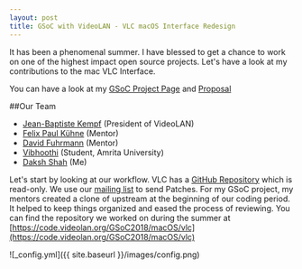 ```yaml
---
layout: post
title: GSoC with VideoLAN - VLC macOS Interface Redesign
---
```


It has been a phenomenal summer. I have blessed to get a chance to work on one of the highest impact open source projects. Let's have a look at my contributions to the mac VLC Interface.

You can have a look at my [GSoC Project Page](https://summerofcode.withgoogle.com/dashboard/project/5721689099337728/overview/) and [Proposal](https://storage.googleapis.com/summerofcode-prod.appspot.com/gsoc/core_project/doc/5893931313659904_1522091486_VLC_GSoC_Proposal_-_Daksh_Shah.pdf?Expires=1533884264&GoogleAccessId=summerofcode-prod%40appspot.gserviceaccount.com&Signature=DRVg%2FJ48gQiEFYj%2B6bgd6jPYuLVVY2GjnHmU67iElkT99cmcwOqiTf5gwiLZ0y60JfqIl4peBPCa76HGtRvxcuq8jjvVSYDc1nYVZQpNsLF14TOZqELqfbndEhAa9OcuxAdi9Jxi0fcy39cpD3EyAcUxJrnS8%2B5pjmJUv1lRwz6UbGKzIRmspisT1N6BFtsKV%2FsmPNqnNMA8HBUk%2Fc9HmjjxSs58tO%2BTnR5y2mA6Tg2lpI0C%2F3tr1WpSz5NeUjXUcpjylaiIZdtvN7Q4eVdfbDncqHVj9Itx%2FprlBY0e2djK49m0HgtCJgNpGpwX2z3t0TkzKQL9LKI%2FTJXK2i5PWA%3D%3D)

##Our Team
* [Jean-Baptiste Kempf](https://code.videolan.org/jbk) (President of VideoLAN) 
* [Felix Paul Kühne](https://code.videolan.org/fkuehne) (Mentor)
* [David Fuhrmann](https://code.videolan.org/dfuhrmann) (Mentor)
* [Vibhoothi](https://code.videolan.org/vibhoothiiaanand) (Student, Amrita University)
* [Daksh Shah](https://code.videolan.org/Daksh) (Me)

Let's start by looking at our workflow. VLC has a [GitHub Repository](https://github.com/videolan/vlc) which is read-only.  We use our [mailing list](https://wiki.videolan.org/Sending_Patches_VLC/) to send Patches. For my GSoC project, my mentors created a clone of upstream at the beginning of our coding period. It helped to keep things organized and eased the process of reviewing. You can find the repository we worked on during the summer at [https://code.videolan.org/GSoC2018/macOS/vlc](https://code.videolan.org/GSoC2018/macOS/vlc)

![_config.yml]({{ site.baseurl }}/images/config.png)

